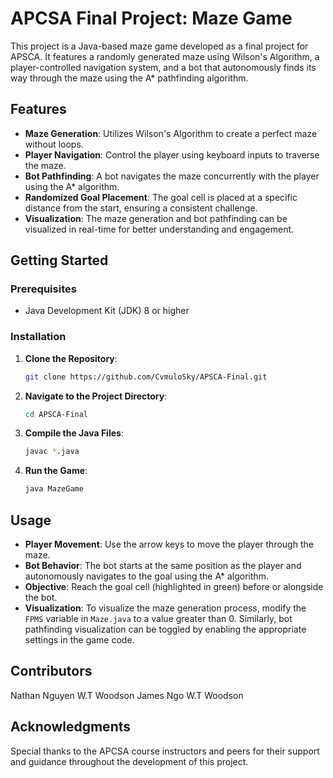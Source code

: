 # APCSA Final Project: Maze Game

This project is a Java-based maze game developed as a final project for APSCA. It features a randomly generated maze using Wilson's Algorithm, a player-controlled navigation system, and a bot that autonomously finds its way through the maze using the A* pathfinding algorithm.

## Features

- **Maze Generation**: Utilizes Wilson's Algorithm to create a perfect maze without loops.
- **Player Navigation**: Control the player using keyboard inputs to traverse the maze.
- **Bot Pathfinding**: A bot navigates the maze concurrently with the player using the A* algorithm.
- **Randomized Goal Placement**: The goal cell is placed at a specific distance from the start, ensuring a consistent challenge.
- **Visualization**: The maze generation and bot pathfinding can be visualized in real-time for better understanding and engagement.

## Getting Started

### Prerequisites

- Java Development Kit (JDK) 8 or higher

### Installation

1. **Clone the Repository**:

   ```bash
   git clone https://github.com/CvmuloSky/APSCA-Final.git
   ```

2. **Navigate to the Project Directory**:

   ```bash
   cd APSCA-Final
   ```

3. **Compile the Java Files**:

   ```bash
   javac *.java
   ```

4. **Run the Game**:

   ```bash
   java MazeGame
   ```

## Usage

- **Player Movement**: Use the arrow keys to move the player through the maze.
- **Bot Behavior**: The bot starts at the same position as the player and autonomously navigates to the goal using the A* algorithm.
- **Objective**: Reach the goal cell (highlighted in green) before or alongside the bot.
- **Visualization**: To visualize the maze generation process, modify the `FPMS` variable in `Maze.java` to a value greater than 0. Similarly, bot pathfinding visualization can be toggled by enabling the appropriate settings in the game code.

## Contributors

Nathan Nguyen W.T Woodson
James Ngo W.T Woodson

## Acknowledgments

Special thanks to the APCSA course instructors and peers for their support and guidance throughout the development of this project.

